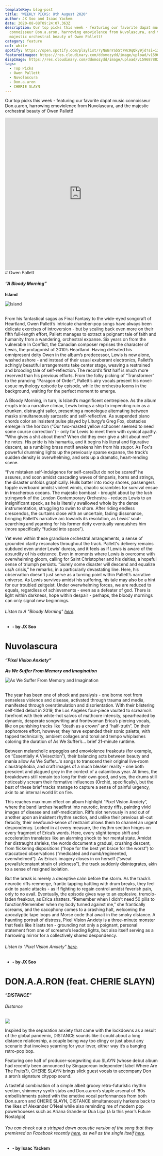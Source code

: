```yaml
---
templateKey: blog-post
title: 'WEEKLY PICKS: 8th August 2020'
author: JX Soo and Isaac Yackem
date: 2020-08-08T09:24:07.363Z
description: Our top picks this week - featuring our favorite dapat music
  connoisseur Don.a.aron, harrowing emoviolence from Nuvolascura, and the
  majestic orchestral beauty of Owen Pallett!
category: feature
col: white
spotify: https://open.spotify.com/playlist/7yNuBnYabSt7Wc9qQky9jd?si=izdjyhltSlKhDy4_5OQ0DQ
featuredimageo: https://res.cloudinary.com/ddomozydd/image/upload/v1596878822/brucebbanner_tngape.jpg
dispImage: https://res.cloudinary.com/ddomozydd/image/upload/v1596878825/pickscard_k4j89p.jpg
tags:
  - Top Picks
  - Owen Pallett
  - Nuvolascura
  - Don.a.aron
  - CHERIE SLAYN
---
```



Our top picks this week - featuring our favorite dapat music connoisseur Don.a.aron, harrowing emoviolence from Nuvolascura, and the majestic orchestral beauty of Owen Pallett!


<iframe className='wrapped-iframe' width="100%" height="500vh"src="https://www.youtube.com/embed/lZ8zu1aRYA8" frameborder="0" allowfullscreen></iframe>
# Owen Pallett

#### **_“A Bloody Morning”_**

**Island**

![](https://res.cloudinary.com/ddomozydd/image/upload/v1596384079/pick1_mgkc5l.jpg 'Island')

\
From his fantastical sagas as Final Fantasy to the wide-eyed songcraft of Heartland, Owen Pallett’s intricate chamber-pop songs have always been delicate exercises of introversion - but by scaling back even more on their fifth full-length effort, Pallett manages to extract a poignant tale of faith and humanity from a wandering, orchestral expanse. Six years on from the vulnerable In Conflict, the Canadian composer reprises the character of Lewis, the protagonist of 2010’s Heartland. Having defeated his omnipresent deity Owen in the album’s predecessor, Lewis is now alone, washed ashore - and instead of their usual exuberant electronics, Pallett’s achingly beautiful arrangements take center stage, weaving a restrained and brooding tale of self-reflection. The record’s first half is much more reserved than his previous efforts. From the folky picking of “Transformer” to the prancing “Paragon of Order”, Pallett’s airy vocals present his novel-esque mythology episode by episode, while the orchestra looms in the background, waiting for the perfect moment to emerge.

A Bloody Morning, in turn, is Island’s magnificent centrepiece. As the album erupts into a narrative climax, Lewis brings a ship to impending ruin as a drunken, distraught sailor, presenting a monologue alternating between masks simultaneously sarcastic and self-reflective. As suspended piano chords color an insistent pulse played by Liturgy’s Greg Fox, obstacles emerge in the horizon (“Our two-masted yellow schooner seemed to need some course correction”) - only for Lewis to meet them with cynical apathy. "Who gives a shit about them? When did they ever give a shit about me?" he notes. His pride is his hamartia, and it begins his literal and figurative descent, as a rumbling brass motif awakens him from his stupor. As Fox's powerful drumming lights up the previously sparse expanse, the track’s sudden density is overwhelming, and sets up a dramatic, heart-rending scene.

“I've mistaken self-indulgence for self-care/But do not be scared” he assures, and soon amidst cascading waves of timpanis, horns and strings, the disaster unfolds graphically. Hulls batter into rocky shores, passengers topple overboard amidst violent winds, chaotic scrambles for survival ensue in treacherous oceans. The majestic bombast - brought about by the lush stringwork of the London Contemporary Orchestra - reduces Lewis to an insignificant speck, as he is literally swallowed whole by the dense instrumentation, struggling to swim to shore. After riding endless crescendos, the curtains close with an uncertain, fading dissonance, bringing Pallett’s narrative arc towards its resolution, as Lewis’ soul-searching and yearning for his former deity eventually vanquishes him (more specifically “fucked into space”).

Yet even within these grandiose orchestral arrangements, a sense of grounded clarity resonates throughout the track. Pallett's delivery remains subdued even under Lewis’ duress, and it feels as if Lewis is aware of the absurdity of his existence. Even in moments where Lewis is overcome with overwhelming gloom, calling for Saint Christopher and his deities, a hopeful sense of triumph persists. “Surely some disaster will descend and equalize us/A crisis,” he remarks, in a particularly devastating line. Here, his observation doesn't just serve as a turning point within Pallett’s narrative universe. As Lewis survives amidst his suffering, his tale may also be a hint for our troubled zeitgeist. Under overwhelming forces, we are reduced to equals, regardless of achievements - even as a defeater of god. There is light within darkness, hope within despair - perhaps, the bloody mornings can only signal new beginnings.

###### Listen to A "Bloody Morning" [here](https://owenpallett.bandcamp.com/track/a-bloody-morning).

- **\- by JX Soo**

# Nuvolascura

#### **_“Pixel Vision Anxiety”_**

**_As We Suffer From Memory and Imagination_**

![](https://res.cloudinary.com/ddomozydd/image/upload/v1596384079/pick2_z5chj4.jpg 'As We Suffer From Memory and Imagination')

\
The year has been one of shock and paralysis - one borne root from senseless violence and disease, activated through trauma and media, manifested through overstimulation and disorientation. With their blistering self-titled debut in 2019, the Los Angeles four-piece vaulted to screamo’s forefront with their white-hot salvos of mathcore intensity, spearheaded by dynamic, desperate songwriting and frontwoman Erica’s piercing vocals, like on punishing tracks like “death as a crown” and “half-truth”. On their sophomore effort, however, they have expanded their sonic palette, with tapped technicality, ambient collages and tonal and tempo whiplashes coloring the duration of As We Suffer’s… brief 21-minute runtime.

Between melancholic arpeggios and emoviolence freakouts (for example, on “Essentially A Vivisection”), their balancing acts between beauty and mania allow As We Suffer...’s songs to transcend their original live-room claustrophobia, and craft images of a much bleaker reality - one both prescient and plagued grey in the context of a calamitous year. At times, the breakdowns still remain too long for their own good, and yes, the drums still noticeably scream their formative influences (Orchid, specifically), but the best of these brief tracks manage to capture a sense of painful urgency, akin to an internal world lit on fire.

This reaches maximum effect on album highlight “Pixel Vision Anxiety”, where the band lurches headfirst into neurotic, knotty riffs, painting vivid images of disease and self-medication. Riffs slot nervously in and out of another upon an insistent rhythm section, and unlike their previous all-out ferocity, their newfound-sense of restraint allows them to channel an urgent despondency. Locked in at every measure, the rhythm section hinges on every fragment of Erica’s words. Here, every slight tempo shift and acceleration translates like an alarming shock to her mental state. Amidst her distraught shrieks, the words document a gradual, crushing descent, from flickering dispositions (“hope for the best yet brace for the worst”) to staccatoed observations (“medicated and numb/regimented, overwhelmed”). As Erica’s imagery closes in on herself (“sweat prevails/constant strain of sickness”), the track suddenly disintegrates, akin to a sense of resigned isolation.

But the break is merely a deceptive calm before the storm. As the track’s neurotic riffs reemerge, frantic tapping battling with drum breaks, they feel akin to panic attacks - as if fighting to regain control amidst feverish pain, only to no avail. Eventually, the episode gives way to an explosive, tremolo-laden freakout, as Erica shatters. “Remember when I didn't need 50 pills to function/Remember when my body turned against me,” she frantically screams, and the cacophony comes to a crashing halt, welcoming the apocalyptic tape loops and Morse code that await in the smoky distance. A haunting portrait of distress, Pixel Vision Anxiety is a three-minute monster that feels like it lasts ten - grounding not only a poignant, personal statement from one of screamo’s leading lights, but also itself serving as a harrowing mirror for a collectively shared despondency.

###### Listen to "Pixel Vision Anxiety" [here](https://nuvolascura.bandcamp.com/track/pixel-vison-anxiety).

- **\- by JX Soo**

# DON.A.A.RON (feat. CHERIE SLAYN)

#### **_"DISTANCE"_**

###### Distance

![](https://res.cloudinary.com/ddomozydd/image/upload/v1596384095/Pick3_lunrio.jpg)

Inspired by the separation anxiety that came with the lockdowns as a result of the global pandemic, DISTANCE sounds like it could about a long distance relationship, a couple being way too clingy or just about any scenario that involves yearning for your lover, either way it’s a banging retro-pop bop.

Featuring one half of producer-songwriting duo SLAYN (whose debut album had recently been announced by Singaporean independent label Where Are The Fruits?), CHERIE SLAYN brings slick guest vocals to accompany Don a.aron’s signature citypop sound.

A tasteful combination of a simple albeit groovy retro-futuristic rhythm section, shimmery synth stabs and Don.a.aron’s staple arsenal of ‘80s embellishments paired with the emotive vocal performances from both Don.a.aron and CHERIE SLAYN, DISTANCE simultaneously harkens back to the likes of Alexander O’Neal while also reminding me of modern pop powerhoueses such as Ariana Grande or Dua Lipa (à la this year’s Future Nostalgia)

###### You can check out a stripped down acoustic version of the song that they premiered on Facebook recently [here](https://www.facebook.com/iamdon.a.a.ron/videos/345150536514608/), as well as the single itself [here](https://open.spotify.com/track/2nI1s0lRGGonltLMqAZg3y?si=89P1IfaGToWt19mi3cIgyg).

- **\- by Isaac Yackem**

